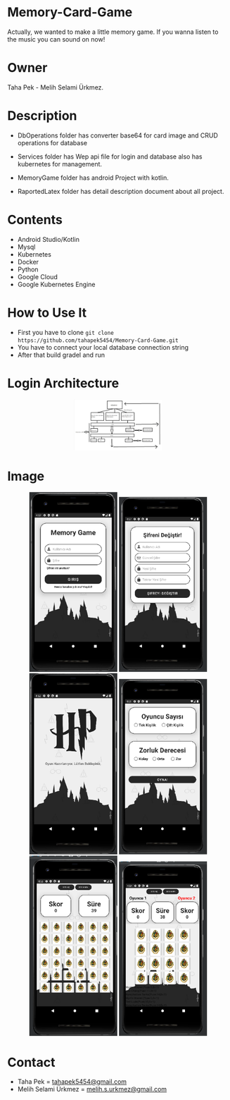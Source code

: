 # Memory-Card-Game
Actually, we wanted to make a little memory game.
If you wanna listen to the music you can sound on now!

# Owner
Taha Pek - Melih Selami Ürkmez.

# Description
  * DbOperations folder has converter base64 for card image and CRUD operations for database
  
  * Services folder has Wep api file for login and database also has kubernetes for management.
  
  * MemoryGame folder has android Project with kotlin.
  
  * RaportedLatex folder has detail description document about all project.
  
  
  
# Contents
  * Android Studio/Kotlin
  * Mysql
  * Kubernetes
  * Docker
  * Python
  * Google Cloud
  * Google Kubernetes Engine
  


# How to Use It
  * First you have to clone `git clone https://github.com/tahapek5454/Memory-Card-Game.git`
  * You have to connect your local database connection string
  * After that build gradel and run
 
 # Login Architecture
 <p align="center">
  <img src="/Images/Yazlab3LoginARCH.png" width="200" alt="accessibility text">
</p>
 
 
 
# Image
 <p align="center">
  <img src="/Images/phoneImage/login.png" width="200" alt="accessibility text">
 <img src="/Images/phoneImage/changePass.png" width="200" alt="accessibility text">
 <img src="/Images/phoneImage/loading.png" width="200" alt="accessibility text">
 <img src="/Images/phoneImage/mainmenu.png" width="200" alt="accessibility text">
 <img src="/Images/phoneImage/game.png" width="200" alt="accessibility text">
 <img src="/Images/phoneImage/game3.png" width="200" alt="accessibility text">
</p>


 
# Contact
  * Taha Pek = tahapek5454@gmail.com
  * Melih Selami Ürkmez = melih.s.urkmez@gmail.com
